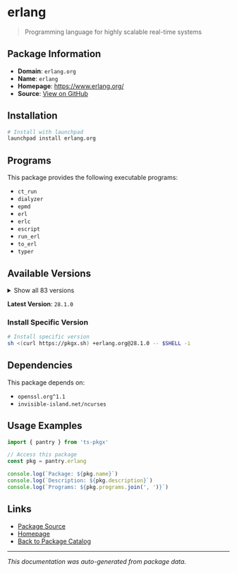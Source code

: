 # erlang

> Programming language for highly scalable real-time systems

## Package Information

- **Domain**: `erlang.org`
- **Name**: `erlang`
- **Homepage**: https://www.erlang.org/
- **Source**: [View on GitHub](https://github.com/pkgxdev/pantry/tree/main/projects/erlang.org/package.yml)

## Installation

```bash
# Install with launchpad
launchpad install erlang.org
```

## Programs

This package provides the following executable programs:

- `ct_run`
- `dialyzer`
- `epmd`
- `erl`
- `erlc`
- `escript`
- `run_erl`
- `to_erl`
- `typer`

## Available Versions

<details>
<summary>Show all 83 versions</summary>

- `28.1.0`, `28.0.4`, `28.0.3`, `28.0.2`, `28.0.1`
- `28.0.0`, `27.3.4.3`, `27.3.4.2`, `27.3.4.1`, `27.3.4`
- `27.3.3`, `27.3.2`, `27.3.1`, `27.3.0`, `27.2.4`
- `27.2.3`, `27.2.2`, `27.2.1`, `27.2.0`, `27.1.3`
- `27.1.2`, `27.1.1`, `27.1.0`, `27.0.1`, `27.0.0`
- `26.2.5.9`, `26.2.5.8`, `26.2.5.7`, `26.2.5.6`, `26.2.5.5`
- `26.2.5.4`, `26.2.5.3`, `26.2.5.2`, `26.2.5.15`, `26.2.5.14`
- `26.2.5.13`, `26.2.5.12`, `26.2.5.11`, `26.2.5.10`, `26.2.5.1`
- `26.2.5`, `26.2.4`, `26.2.2`, `26.2.1`, `26.2.0`
- `26.1.2`, `26.1.1`, `26.1.0`, `26.0.2`, `26.0.1`
- `26.0.0`, `25.3.2.9`, `25.3.2.8`, `25.3.2.7`, `25.3.2.6`
- `25.3.2.5`, `25.3.2.4`, `25.3.2.3`, `25.3.2.21`, `25.3.2.20`
- `25.3.2.2`, `25.3.2.19`, `25.3.2.18`, `25.3.2.17`, `25.3.2.16`
- `25.3.2.15`, `25.3.2.14`, `25.3.2.13`, `25.3.2.12`, `25.3.2.11`
- `25.3.2.10`, `25.3.2.1`, `25.3.2`, `25.3.1`, `25.3.0`
- `25.2.2`, `24.3.4.17`, `24.3.4.16`, `24.3.4.15`, `24.3.4.14`
- `24.3.4.13`, `24.3.4.12`, `24.3.4.11`

</details>

**Latest Version**: `28.1.0`

### Install Specific Version

```bash
# Install specific version
sh <(curl https://pkgx.sh) +erlang.org@28.1.0 -- $SHELL -i
```

## Dependencies

This package depends on:

- `openssl.org^1.1`
- `invisible-island.net/ncurses`

## Usage Examples

```typescript
import { pantry } from 'ts-pkgx'

// Access this package
const pkg = pantry.erlang

console.log(`Package: ${pkg.name}`)
console.log(`Description: ${pkg.description}`)
console.log(`Programs: ${pkg.programs.join(', ')}`)
```

## Links

- [Package Source](https://github.com/pkgxdev/pantry/tree/main/projects/erlang.org/package.yml)
- [Homepage](https://www.erlang.org/)
- [Back to Package Catalog](../../package-catalog.md)

---

*This documentation was auto-generated from package data.*
